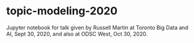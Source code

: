 # topic-modeling-2020

Jupyter notebook for talk given by Russell Martin at Toronto Big Data and AI, Sept 30, 2020, and also at ODSC West, Oct 30, 2020.  

